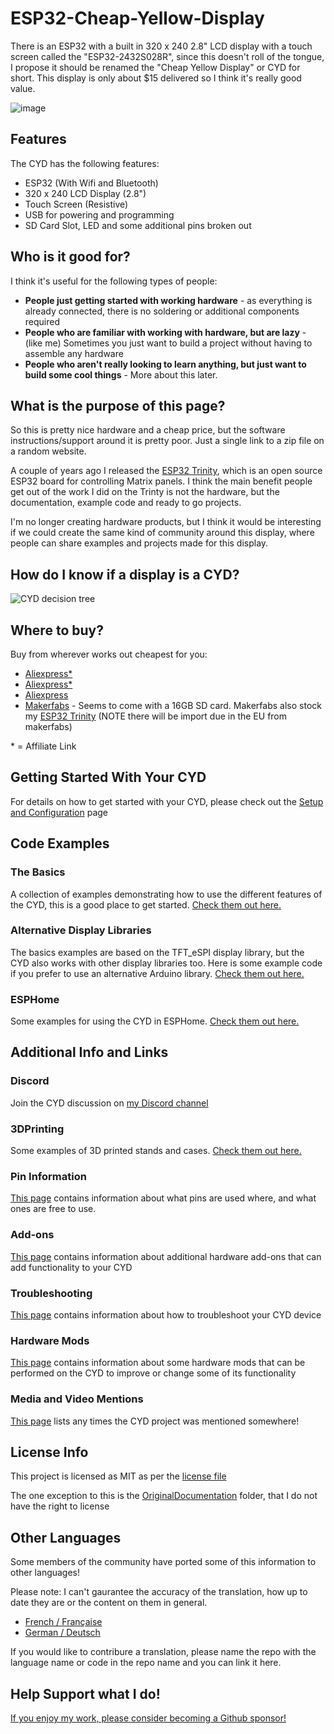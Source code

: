 # ESP32-Cheap-Yellow-Display

There is an ESP32 with a built in 320 x 240 2.8" LCD display with a touch screen called the "ESP32-2432S028R", since this doesn't roll of the tongue, I propose it should be renamed the "Cheap Yellow Display" or CYD for short. This display is only about $15 delivered so I think it's really good value.

![image](https://github.com/witnessmenow/ESP32-Cheap-Yellow-Display/assets/1562562/76c3d481-2523-4b6f-881c-2e29f9368cd0)

## Features

The CYD has the following features:

- ESP32 (With Wifi and Bluetooth)
- 320 x 240 LCD Display (2.8")
- Touch Screen (Resistive)
- USB for powering and programming
- SD Card Slot, LED and some additional pins broken out

## Who is it good for?

I think it's useful for the following types of people:

- **People just getting started with working hardware** - as everything is already connected, there is no soldering or additional components required
- **People who are familiar with working with hardware, but are lazy** - (like me) Sometimes you just want to build a project without having to assemble any hardware
- **People who aren't really looking to learn anything, but just want to build some cool things** - More about this later.

## What is the purpose of this page?

So this is pretty nice hardware and a cheap price, but the software instructions/support around it is pretty poor. Just a single link to a zip file on a random website.

A couple of years ago I released the [ESP32 Trinity](https://github.com/witnessmenow/ESP32-Trinity), which is an open source ESP32 board for controlling Matrix panels. I think the main benefit people get out of the work I did on the Trinty is not the hardware, but the documentation, example code and ready to go projects.

I'm no longer creating hardware products, but I think it would be interesting if we could create the same kind of community around this display, where people can share examples and projects made for this display.

## How do I know if a display is a CYD?
![CYD decision tree](http://www.plantuml.com/plantuml/png/RP0nJyCm48Nt_8gZNIb3fge3LD2b2q92235UamDRE7PaNuhyxxda7DGgJBs-zxtSE-yJO-IXSzKD6-e8UeVMLyQs1DJrdA6br4JRims-4fW9LiS4bY6JS-47qBTWC052QvEayyCAvA-wS-8vi01F7mS8SVevOxJeUK9zu55QzzP_Nw-exxPmz8tHJzRRsJq4cdo3Pu98oIQsCd4O6WDIbyXF4LN-JNMsYG7UNXyXUAUTLHDfqVeMJWClUfSPrY_OOyPtO_ivUPcfnoMV3iyXJh4cj_MGJd8lEleQkvQKi9TYUT_DvbukXnraIfTQURMT39Nu8kcrXInIwQYO-gCyNwgm6al-ZneTNIRqjLokqS2UV3jqxXS0)

## Where to buy?

Buy from wherever works out cheapest for you:

- [Aliexpress\*](https://s.click.aliexpress.com/e/_DkSpIjB)
- [Aliexpress\*](https://s.click.aliexpress.com/e/_DkcmuCh)
- [Aliexpress](https://www.aliexpress.com/item/1005004502250619.html)
- [Makerfabs](https://www.makerfabs.com/sunton-esp32-2-8-inch-tft-with-touch.html) - Seems to come with a 16GB SD card. Makerfabs also stock my [ESP32 Trinity](https://github.com/witnessmenow/ESP32-Trinity) (NOTE there will be import due in the EU from makerfabs)

\* = Affiliate Link

## Getting Started With Your CYD

For details on how to get started with your CYD, please check out the [Setup and Configuration](/SETUP.md) page

## Code Examples

### The Basics

A collection of examples demonstrating how to use the different features of the CYD, this is a good place to get started. [Check them out here.](/Examples/Basics)

### Alternative Display Libraries

The basics examples are based on the TFT_eSPI display library, but the CYD also works with other display libraries too. Here is some example code if you prefer to use an alternative Arduino library. [Check them out here.](/Examples/AlternativeLibraries)

### ESPHome

Some examples for using the CYD in ESPHome. [Check them out here.](/Examples/ESPHome)

## Additional Info and Links

### Discord

Join the CYD discussion on [my Discord channel](https://discord.gg/nnezpvq)

### 3DPrinting

Some examples of 3D printed stands and cases. [Check them out here.](/3dModels)

### Pin Information

[This page](/PINS.md) contains information about what pins are used where, and what ones are free to use.

### Add-ons

[This page](/ADDONS.md) contains information about additional hardware add-ons that can add functionality to your CYD

### Troubleshooting

[This page](/TROUBLESHOOTING.md) contains information about how to troubleshoot your CYD device

### Hardware Mods

[This page](/Mods/README.md) contains information about some hardware mods that can be performed on the CYD to improve or change some of its functionality

### Media and Video Mentions

[This page](/MEDIA.md) lists any times the CYD project was mentioned somewhere!

## License Info

This project is licensed as MIT as per the [license file](/LICENSE)

The one exception to this is the [OriginalDocumentation](/OriginalDocumentation/) folder, that I do not have the right to license

## Other Languages

Some members of the community have ported some of this information to other languages! 

Please note: I can't gaurantee the accuracy of the translation, how up to date they are or the content on them in general.

- [French / Française](https://github.com/usini/ESP32-Cheap-Yellow-Display-Documentation-FR)
- [German / Deutsch](https://github.com/paelzer/ESP32-Cheap-Yellow-Display-Documentation-DE)

If you would like to contribure a translation, please name the repo with the language name or code in the repo name and you can link it here.

## Help Support what I do!

[If you enjoy my work, please consider becoming a Github sponsor!](https://github.com/sponsors/witnessmenow/)
